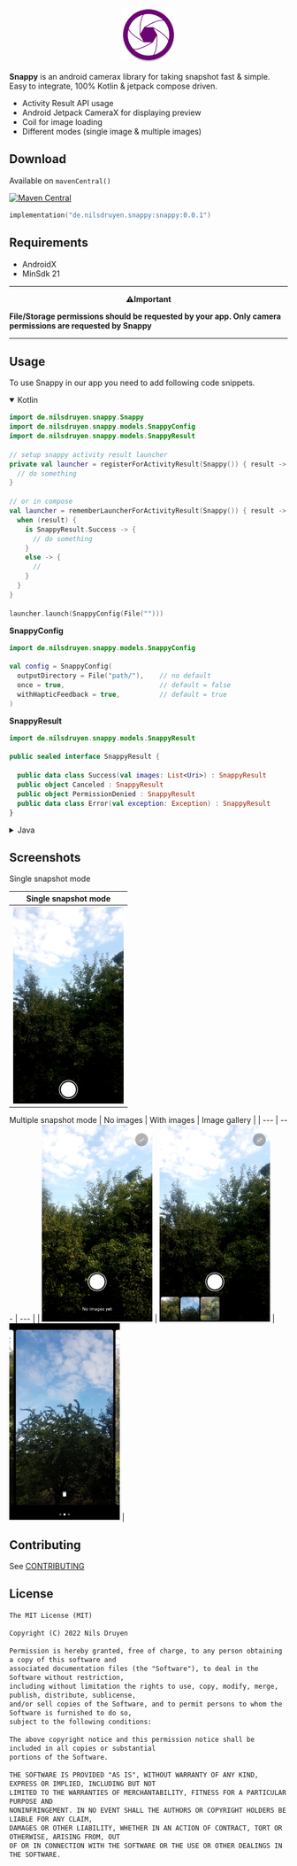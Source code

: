 <p align="center">
  <img width="100" height="100" src="https://raw.githubusercontent.com/nilsjr/snappy/gh-pages/images/ic_launcher_round.png">
</p>

**Snappy** is an android camerax library for taking snapshot fast & simple. Easy to integrate, 100% Kotlin & jetpack
compose driven.

- Activity Result API usage
- Android Jetpack CameraX for displaying preview
- Coil for image loading
- Different modes (single image & multiple images)

## Download 

Available on `mavenCentral()`

[![Maven Central](https://img.shields.io/maven-central/v/de.nilsdruyen.snappy/snappy)](https://search.maven.org/search?q=g:de.nilsdruyen.snappy)

```kotlin
implementation("de.nilsdruyen.snappy:snappy:0.0.1")
```

## Requirements

- AndroidX
- MinSdk 21

---

<center><b>⚠️Important</b></center>

**File/Storage permissions should be requested by your app. Only camera permissions are requested by Snappy**

---

## Usage

To use Snappy in our app you need to add following code snippets.

<details open>
  <summary>Kotlin</summary>

```kotlin
import de.nilsdruyen.snappy.Snappy
import de.nilsdruyen.snappy.models.SnappyConfig
import de.nilsdruyen.snappy.models.SnappyResult

// setup snappy activity result launcher
private val launcher = registerForActivityResult(Snappy()) { result ->
  // do something
}

// or in compose
val launcher = rememberLauncherForActivityResult(Snappy()) { result ->
  when (result) {
    is SnappyResult.Success -> {
      // do something
    }
    else -> {
      // 
    }
  }
}

launcher.launch(SnappyConfig(File("")))
```

</details>

**SnappyConfig**

```kotlin
import de.nilsdruyen.snappy.models.SnappyConfig

val config = SnappyConfig(
  outputDirectory = File("path/"),    // no default
  once = true,                        // default = false
  withHapticFeedback = true,          // default = true
)
```

**SnappyResult**

```kotlin
import de.nilsdruyen.snappy.models.SnappyResult

public sealed interface SnappyResult {

  public data class Success(val images: List<Uri>) : SnappyResult
  public object Canceled : SnappyResult
  public object PermissionDenied : SnappyResult
  public data class Error(val exception: Exception) : SnappyResult
}
```

<details>
  <summary>Java</summary>

```java
import de.nilsdruyen.snappy.Snappy;
import de.nilsdruyen.snappy.models.SnappyConfig;
import de.nilsdruyen.snappy.models.SnappyResult;

class Activity {

  // setup snappy activity result launcher
  private ActivityResultLauncher<SnappyConfig> snappy = registerForActivityResult(new Snappy(), (result) -> {
    if (result instanceof SnappyResult.Success) {
      List<Uri> images = ((SnappyResult.Success) result).component1();

    }
  });

  // launch snappy activity
  private void launch() {
    snappy.launch(new SnappyConfig(new File("path"), true, true));
  }
}
```

</details>

## Screenshots

Single snapshot mode

| Single snapshot mode |
| --- |
| <img src="https://raw.githubusercontent.com/nilsjr/snappy/gh-pages/images/snappy_single.jpg" alt="drawing" width="200"/> |

Multiple snapshot mode
| No images | With images | Image gallery |
| --- | --- | --- |
| <img src="https://raw.githubusercontent.com/nilsjr/snappy/gh-pages/images/snappy_multi_no_image.jpg" alt="drawing" width="200"/> | <img src="https://raw.githubusercontent.com/nilsjr/snappy/gh-pages/images/snappy_multi_images.jpg" alt="drawing" width="200"/> | <img src="https://raw.githubusercontent.com/nilsjr/snappy/gh-pages/images/snappy_multi_gallery.jpg" alt="drawing" width="200"/> |

## Contributing

See [CONTRIBUTING](CONTRIBUTING.md)

## License

    The MIT License (MIT)

    Copyright (C) 2022 Nils Druyen

    Permission is hereby granted, free of charge, to any person obtaining a copy of this software and
    associated documentation files (the "Software"), to deal in the Software without restriction,
    including without limitation the rights to use, copy, modify, merge, publish, distribute, sublicense,
    and/or sell copies of the Software, and to permit persons to whom the Software is furnished to do so,
    subject to the following conditions:

    The above copyright notice and this permission notice shall be included in all copies or substantial
    portions of the Software.

    THE SOFTWARE IS PROVIDED "AS IS", WITHOUT WARRANTY OF ANY KIND, EXPRESS OR IMPLIED, INCLUDING BUT NOT
    LIMITED TO THE WARRANTIES OF MERCHANTABILITY, FITNESS FOR A PARTICULAR PURPOSE AND
    NONINFRINGEMENT. IN NO EVENT SHALL THE AUTHORS OR COPYRIGHT HOLDERS BE LIABLE FOR ANY CLAIM,
    DAMAGES OR OTHER LIABILITY, WHETHER IN AN ACTION OF CONTRACT, TORT OR OTHERWISE, ARISING FROM, OUT
    OF OR IN CONNECTION WITH THE SOFTWARE OR THE USE OR OTHER DEALINGS IN THE SOFTWARE.